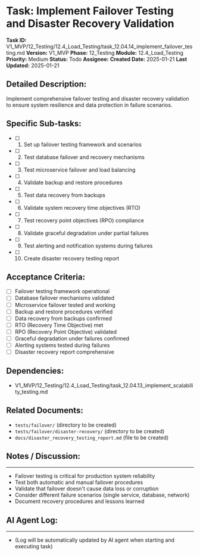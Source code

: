 # Task: Implement Failover Testing and Disaster Recovery Validation

**Task ID:** V1_MVP/12_Testing/12.4_Load_Testing/task_12.04.14_implement_failover_testing.md
**Version:** V1_MVP
**Phase:** 12_Testing
**Module:** 12.4_Load_Testing
**Priority:** Medium
**Status:** Todo
**Assignee:**
**Created Date:** 2025-01-21
**Last Updated:** 2025-01-21

## Detailed Description:
Implement comprehensive failover testing and disaster recovery validation to ensure system resilience and data protection in failure scenarios.

## Specific Sub-tasks:
- [ ] 1. Set up failover testing framework and scenarios
- [ ] 2. Test database failover and recovery mechanisms
- [ ] 3. Test microservice failover and load balancing
- [ ] 4. Validate backup and restore procedures
- [ ] 5. Test data recovery from backups
- [ ] 6. Validate system recovery time objectives (RTO)
- [ ] 7. Test recovery point objectives (RPO) compliance
- [ ] 8. Validate graceful degradation under partial failures
- [ ] 9. Test alerting and notification systems during failures
- [ ] 10. Create disaster recovery testing report

## Acceptance Criteria:
- [ ] Failover testing framework operational
- [ ] Database failover mechanisms validated
- [ ] Microservice failover tested and working
- [ ] Backup and restore procedures verified
- [ ] Data recovery from backups confirmed
- [ ] RTO (Recovery Time Objective) met
- [ ] RPO (Recovery Point Objective) validated
- [ ] Graceful degradation under failures confirmed
- [ ] Alerting systems tested during failures
- [ ] Disaster recovery report comprehensive

## Dependencies:
- V1_MVP/12_Testing/12.4_Load_Testing/task_12.04.13_implement_scalability_testing.md

## Related Documents:
- `tests/failover/` (directory to be created)
- `tests/failover/disaster-recovery/` (directory to be created)
- `docs/disaster_recovery_testing_report.md` (file to be created)

## Notes / Discussion:
---
* Failover testing is critical for production system reliability
* Test both automatic and manual failover procedures
* Validate that failover doesn't cause data loss or corruption
* Consider different failure scenarios (single service, database, network)
* Document recovery procedures and lessons learned

## AI Agent Log:
---
* (Log will be automatically updated by AI agent when starting and executing task)